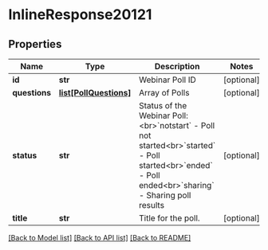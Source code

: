 # InlineResponse20121

## Properties
Name | Type | Description | Notes
------------ | ------------- | ------------- | -------------
**id** | **str** | Webinar Poll ID | [optional] 
**questions** | [**list[PollQuestions]**](PollQuestions.md) | Array of Polls | [optional] 
**status** | **str** | Status of the Webinar Poll:&lt;br&gt;&#x60;notstart&#x60; - Poll not started&lt;br&gt;&#x60;started&#x60; - Poll started&lt;br&gt;&#x60;ended&#x60; - Poll ended&lt;br&gt;&#x60;sharing&#x60; - Sharing poll results | [optional] 
**title** | **str** | Title for the poll. | [optional] 

[[Back to Model list]](../README.md#documentation-for-models) [[Back to API list]](../README.md#documentation-for-api-endpoints) [[Back to README]](../README.md)

